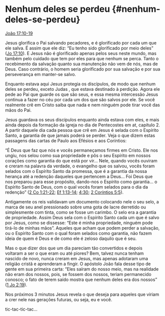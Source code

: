 # Nenhum deles se perdeu {#nenhum-deles-se-perdeu}

[João 17:10-19](http://bibliaonline.com.br/acf/jo/17/10-19)

Jesus glorifica o Pai salvando pecadores, e é glorificado por cada um que ele salva. É assim que ele diz: “Eu tenho sido glorificado por meio deles” ([Jo 17:10](http://bibliaonline.com.br/acf/jo/17/10)). E Jesus não é glorificado apenas pelos seus neste mundo, mas também pelo cuidado que tem por eles para que nenhum se perca. Tanto o recebimento da salvação quanto sua manutenção não vem de nós, mas de Deus. Caso contrário, o homem seria glorificado por sua salvação e por sua perseverança em manter-se salvo.

Enquanto estava aqui Jesus protegia os discípulos, de modo que nenhum deles se perdeu, exceto Judas , que estava destinado à perdição. Agora ele pede ao Pai que guarde os que são seus, e essa mesma intercessão Jesus continua a fazer no céu por cada um dos que são salvos por ele. Se você realmente crê em Cristo saiba que nada e nem ninguém pode tirar você das mãos do Pai.

Jesus guardava os seus discípulos enquanto ainda estava com eles, e mais ainda depois da formação da igreja no dia de Pentecostes em at, capítulo 2\. A partir daquele dia cada pessoa que crê em Jesus é selada com o Espírito Santo, a garantia de que jamais poderá se perder. Veja o que dizem estas passagens das cartas de Paulo aos Efésios e aos Coríntios:

“É Deus que faz que nós e vocês permaneçamos firmes em Cristo. Ele nos ungiu, nos selou como sua propriedade e pôs o seu Espírito em nossos corações como garantia do que está por vir... Nele, quando vocês ouviram e creram na palavra da verdade, o evangelho que os salvou, vocês foram selados com o Espírito Santo da promessa, que é a garantia da nossa herança até a redenção daqueles que pertencem a Deus... Foi Deus que nos preparou para esse propósito, dando-nos o Espírito como garantia... o Espírito Santo de Deus, com o qual vocês foram selados para o dia da redenção” ([2 Co 1:21-22](http://bibliaonline.com.br/acf/2co/1/21-22); [Ef 1:13-14](http://bibliaonline.com.br/acf/ef/1/13-14); [4:30](http://bibliaonline.com.br/acf/ef/4/30); [2 Coríntios 5:5](http://bibliaonline.com.br/acf/2co/5/5)).

Antigamente os reis validavam um documento colocando nele o seu selo, a marca de seu anel pressionado sobre uma gota de lacre derretido ou simplesmente com tinta, como se fosse um carimbo. O selo era a garantia de propriedade. Assim Deus sela com o Espírito Santo cada um que é salvo por Jesus, como se dissesse: “Este é minha propriedade, ninguém pode tirá-lo de minhas mãos”. Aqueles que acham que podem perder a salvação, ou o Espírito Santo com o qual foram selados como garantia, não fazem ideia de quem é Deus e de como ele é zeloso daquilo que é seu.

Mas o que dizer dos que um dia pareciam tão convertidos e depois voltaram a ser o que eram ou até piores? Bem, talvez nunca tenham nascido de novo, nunca creram em Jesus, mas apenas adotaram uma religião cristã e aprenderam a fingir. O apóstolo João fala desse tipo de gente em sua primeira carta: “Eles saíram do nosso meio, mas na realidade não eram dos nossos, pois, se fossem dos nossos, teriam permanecido conosco; o fato de terem saído mostra que nenhum deles era dos nossos” ([1 Jo 2:19](http://bibliaonline.com.br/acf/1jo/2/19)).

Nos próximos 3 minutos Jesus revela o que deseja para aqueles que viriam a crer nele nas gerações futuras, ou seja, eu e você.

tic-tac-tic-tac...